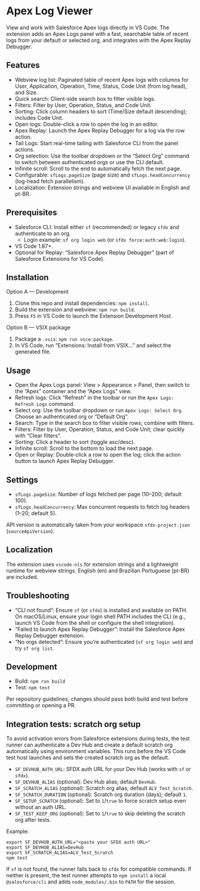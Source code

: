 # Apex Log Viewer

View and work with Salesforce Apex logs directly in VS Code. The extension adds an Apex Logs panel with a fast, searchable table of recent logs from your default or selected org, and integrates with the Apex Replay Debugger.

## Features

- Webview log list: Paginated table of recent Apex logs with columns for User, Application, Operation, Time, Status, Code Unit (from log head), and Size.
- Quick search: Client-side search box to filter visible logs.
- Filters: Filter by User, Operation, Status, and Code Unit.
- Sorting: Click column headers to sort (Time/Size default descending); includes Code Unit.
- Open logs: Double-click a row to open the log in an editor.
- Apex Replay: Launch the Apex Replay Debugger for a log via the row action.
- Tail Logs: Start real-time tailing with Salesforce CLI from the panel actions.
- Org selection: Use the toolbar dropdown or the “Select Org” command to switch between authenticated orgs or use the CLI default.
- Infinite scroll: Scroll to the end to automatically fetch the next page.
- Configurable: `sfLogs.pageSize` (page size) and `sfLogs.headConcurrency` (log-head fetch parallelism).
- Localization: Extension strings and webview UI available in English and pt-BR.

## Prerequisites

- Salesforce CLI: Install either `sf` (recommended) or legacy `sfdx` and authenticate to an org.
  - Login example: `sf org login web` (or `sfdx force:auth:web:login`).
- VS Code 1.87+.
- Optional for Replay: “Salesforce Apex Replay Debugger” (part of Salesforce Extensions for VS Code).

## Installation

Option A — Development

1. Clone this repo and install dependencies: `npm install`.
2. Build the extension and webview: `npm run build`.
3. Press `F5` in VS Code to launch the Extension Development Host.

Option B — VSIX package

1. Package a `.vsix`: `npm run vsce:package`.
2. In VS Code, run “Extensions: Install from VSIX…” and select the generated file.

## Usage

- Open the Apex Logs panel: View > Appearance > Panel, then switch to the “Apex” container and the “Apex Logs” view.
- Refresh logs: Click “Refresh” in the toolbar or run the `Apex Logs: Refresh Logs` command.
- Select org: Use the toolbar dropdown or run `Apex Logs: Select Org`. Choose an authenticated org or “Default Org”.
- Search: Type in the search box to filter visible rows; combine with filters.
- Filters: Filter by User, Operation, Status, and Code Unit; clear quickly with “Clear filters”.
- Sorting: Click a header to sort (toggle asc/desc).
- Infinite scroll: Scroll to the bottom to load the next page.
- Open or Replay: Double‑click a row to open the log; click the action button to launch Apex Replay Debugger.

## Settings

- `sfLogs.pageSize`: Number of logs fetched per page (10–200; default 100).
- `sfLogs.headConcurrency`: Max concurrent requests to fetch log headers (1–20; default 5).

API version is automatically taken from your workspace `sfdx-project.json` (`sourceApiVersion`).

## Localization

The extension uses `vscode-nls` for extension strings and a lightweight runtime for webview strings. English (en) and Brazilian Portuguese (pt-BR) are included.

## Troubleshooting

- “CLI not found”: Ensure `sf` (or `sfdx`) is installed and available on PATH. On macOS/Linux, ensure your login shell PATH includes the CLI (e.g., launch VS Code from the shell or configure the shell integration).
- “Failed to launch Apex Replay Debugger”: Install the Salesforce Apex Replay Debugger extension.
- “No orgs detected”: Ensure you’re authenticated (`sf org login web`) and try `sf org list`.

## Development

- Build: `npm run build`
- Test: `npm test`

Per repository guidelines, changes should pass both build and test before committing or opening a PR.

## Integration tests: scratch org setup

To avoid activation errors from Salesforce extensions during tests, the test runner can authenticate a Dev Hub and create a default scratch org automatically using environment variables. This runs before the VS Code test host launches and sets the created scratch org as the default.

- `SF_DEVHUB_AUTH_URL`: SFDX auth URL for your Dev Hub (works with `sf` or `sfdx`).
- `SF_DEVHUB_ALIAS` (optional): Dev Hub alias; default `DevHub`.
- `SF_SCRATCH_ALIAS` (optional): Scratch org alias; default `ALV_Test_Scratch`.
- `SF_SCRATCH_DURATION` (optional): Scratch org duration (days); default `1`.
- `SF_SETUP_SCRATCH` (optional): Set to `1`/`true` to force scratch setup even without an auth URL.
- `SF_TEST_KEEP_ORG` (optional): Set to `1`/`true` to skip deleting the scratch org after tests.

Example:

```
export SF_DEVHUB_AUTH_URL="<paste your SFDX auth URL>"
export SF_DEVHUB_ALIAS=DevHub
export SF_SCRATCH_ALIAS=ALV_Test_Scratch
npm test
```

If `sf` is not found, the runner falls back to `sfdx` for compatible commands.
If neither is present, the test runner attempts to `npm install` a local `@salesforce/cli` and adds `node_modules/.bin` to `PATH` for the session.
